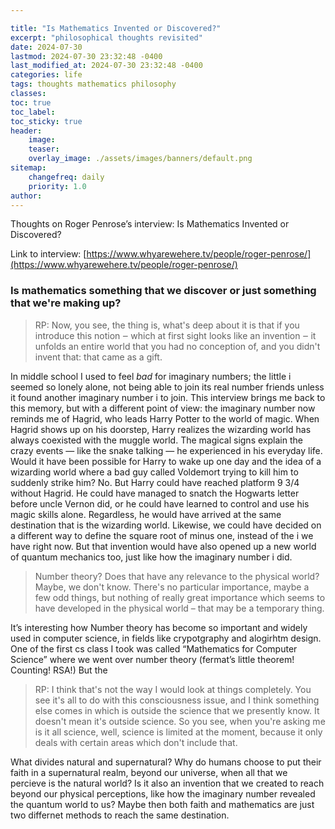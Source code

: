```yaml
---

title: "Is Mathematics Invented or Discovered?"
excerpt: "philosophical thoughts revisited"
date: 2024-07-30
lastmod: 2024-07-30 23:32:48 -0400
last_modified_at: 2024-07-30 23:32:48 -0400
categories: life
tags: thoughts mathematics philosophy
classes:
toc: true
toc_label:
toc_sticky: true
header:
    image:
    teaser:
    overlay_image: ./assets/images/banners/default.png
sitemap:
    changefreq: daily
    priority: 1.0
author:
---
```


<!--postNo: 2024-07-30-->


Thoughts on Roger Penrose’s  interview: Is Mathematics Invented or Discovered?


Link to interview: [https://www.whyarewehere.tv/people/roger-penrose/](https://www.whyarewehere.tv/people/roger-penrose/)


### Is mathematics something that we discover or just something that we're making up?


> RP: Now, you see, the thing is, what's deep about it is that if you introduce this notion ‒ which at first sight looks like an invention ‒ it unfolds an entire world that you had no conception of, and you didn't invent that: that came as a gift.


 In middle school I used to feel _bad_ for imaginary numbers; the little i seemed so lonely alone, not being able to join its real number friends unless it found another imaginary number i to join. This interview brings me back to this memory, but with a different point of view: the imaginary number now reminds me of Hagrid, who leads Harry Potter to the world of magic. When Hagrid shows up on his doorstep, Harry realizes the wizarding world has always coexisted with the muggle world. The magical signs explain the crazy events — like the snake talking — he experienced in his everyday life. Would it have been possible for Harry to wake up one day and the idea of a wizarding world where a bad guy called Voldemort trying to kill him to suddenly strike him? No. But Harry could have reached platform 9 3/4 without Hagrid. He could have managed to snatch the Hogwarts letter before uncle Vernon did, or he could have learned to control and use his magic skills alone. Regardless, he would have arrived at the same destination that is the wizarding world. Likewise, we could have decided on a different way to define the square root of minus one, instead of the i we have right now. But that invention would have also opened up a new world of quantum mechanics too, just like how the imaginary number i did. 


> Number theory? Does that have any relevance to the physical world? Maybe, we don't know. There's no particular importance, maybe a few odd things, but nothing of really great importance which seems to have developed in the physical world – that may be a temporary thing.


It’s interesting how Number theory has become so important and widely used in computer science, in fields like crypotgraphy and alogirhtm design. One of the first cs class I took was called “Mathematics for Computer Science” where we went over number theory (fermat’s little theorem! Counting! RSA!) But the 


> RP: I think that's not the way I would look at things completely. You see it's all to do with this consciousness issue, and I think something else comes in which is outside the science that we presently know. It doesn't mean it's outside science. So you see, when you're asking me is it all science, well, science is limited at the moment, because it only deals with certain areas which don't include that. 


What divides natural and supernatural? Why do humans choose to put their faith in a supernatural realm, beyond our universe, when all that we percieve is the natural world? Is it also an invention that we created to reach beyond our physical perceptions, like how the imaginary number revealed the quantum world to us? Maybe then both faith and mathematics are just two differnet methods to reach the same destination.


